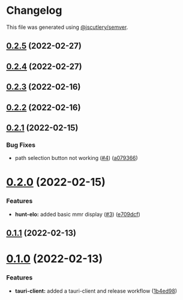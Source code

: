 # Changelog

This file was generated using [@jscutlery/semver](https://github.com/jscutlery/semver).

## [0.2.5](https://github.com/FinnDore/hunt-elo/compare/v0.2.4...v0.2.5) (2022-02-27)



## [0.2.4](https://github.com/FinnDore/hunt-elo/compare/v0.2.3...v0.2.4) (2022-02-27)



## [0.2.3](https://github.com/FinnDore/hunt-elo/compare/v0.2.2...v0.2.3) (2022-02-16)



## [0.2.2](https://github.com/FinnDore/hunt-elo/compare/v0.2.1...v0.2.2) (2022-02-16)



## [0.2.1](https://github.com/FinnDore/hunt-elo/compare/v0.2.0...v0.2.1) (2022-02-15)


### Bug Fixes

* path selection button not working ([#4](https://github.com/FinnDore/hunt-elo/issues/4)) ([a079366](https://github.com/FinnDore/hunt-elo/commit/a0793668ef272624afbbbb35fd9e14342f154320))



# [0.2.0](https://github.com/FinnDore/hunt-elo/compare/v0.1.1...v0.2.0) (2022-02-15)


### Features

* **hunt-elo:** added basic mmr display ([#3](https://github.com/FinnDore/hunt-elo/issues/3)) ([e709dcf](https://github.com/FinnDore/hunt-elo/commit/e709dcf92fc70f6b0b75e6431a6a8156deb61f16))



## [0.1.1](https://github.com/FinnDore/hunt-elo/compare/v0.1.0...v0.1.1) (2022-02-13)



# [0.1.0](https://github.com/FinnDore/hunt-elo/compare/v0.0.2...v0.1.0) (2022-02-13)


### Features

* **tauri-client:** added a tauri-client and release workflow ([1b4ed98](https://github.com/FinnDore/hunt-elo/commit/1b4ed98da0587ec5b8e333dcbd715bad31a82c4e))
